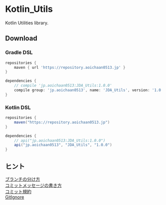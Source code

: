 # Kotlin_Utils
Kotlin Utilities library.

## Download
### Gradle DSL
```gradle
repositories {
    maven { url 'https://repository.aoichaan0513.jp' }
}

dependencies {
    // compile 'jp.aoichaan0513:JDA_Utils:1.0.0'
    compile group: 'jp.aoichaan0513', name: 'JDA_Utils', version: '1.0.0'
}
```

### Kotlin DSL
```gradle
repositories {
    maven("https://repository.aoichaan0513.jp")
}

dependencies {
    // api("jp.aoichaan0513:JDA_Utils:1.0.0")
    api("jp.aoichaan0513", "JDA_Utils", "1.0.0")
}
```

## ヒント
[ブランチの分け方](https://qiita.com/hatt0519/items/23ef0866f4abacce7296)<br>
[コミットメッセージの書き方](https://qiita.com/itosho/items/9565c6ad2ffc24c09364)<br>
[コミット規約](https://qiita.com/Kenya/items/f72fba8fecc79d1b090c)<br>
[GitIgnore](https://www.toptal.com/developers/gitignore)
